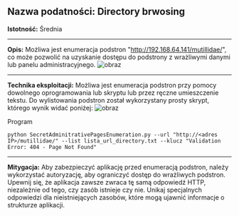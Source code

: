 ## Nazwa podatności: Directory brwosing

**Istotność:** Średnia

---

**Opis:**
Możliwa jest enumeracja podstron "http://192.168.64.141/mutillidae/", co może pozwolić na uzyskanie dostępu do podstrony z wrażliwymi danymi lub panelu administracyjnego.
![obraz](https://github.com/GrzechuG/PWR-CBE-BAW-mutillidae-2024/assets/93217316/4c07c157-76c2-4fda-acc6-49e48b561651)

---

**Technika eksploitacji:**
Możliwa jest enumeracja podstron przy pomocy dowolnego oprogramowania lub skryptu lub przez ręczne umieszczenie tekstu. Do wylistowania podstron został wykorzystany prosty skrypt, którego wynik widać poniżej: 
![obraz](https://github.com/GrzechuG/PWR-CBE-BAW-mutillidae-2024/assets/93217316/d5220eaf-d634-4940-9eaa-20011c26510f)

Program
```
python SecretAdminitrativePagesEnumeration.py --url "http://<adres IP>/mutillidae/" --list lista_url_directory.txt --klucz "Validation Error: 404 - Page Not Found"
```

---

**Mitygacja:**
Aby zabezpieczyć aplikację przed enumeracją podstron, należy wykorzystać autoryzację, aby ograniczyć dostęp do wrażliwych podstron. Upewnij się, że aplikacja zawsze zwraca tę samą odpowiedź HTTP, niezależnie od tego, czy zasób istnieje czy nie. Unikaj specjalnych odpowiedzi dla nieistniejących zasobów, które mogą ujawnić informacje o strukturze aplikacji.



